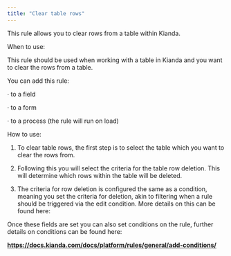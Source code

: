 ```yaml
---
title: "Clear table rows"
---
```


This rule allows you to clear rows from a table within Kianda.

When to use:

This rule should be used when working with a table in Kianda and you want to clear the rows from a table. 

You can add this rule:

·    to a field

·    to a form

·    to a process (the rule will run on load)

 

How to use:

1. To clear table rows, the first step is to select the table which you want to clear the rows from.

2. Following this you will select the criteria for the table row deletion. This will determine which rows within the table will be deleted. 

3. The criteria for row deletion is configured the same as a condition, meaning you set the criteria for deletion, akin to filtering when a rule should be triggered via the edit condition. More details on this can be found here:

Once these fields are set you can also set conditions on the rule, further details on conditions can be found here:

**https://docs.kianda.com/docs/platform/rules/general/add-conditions/**